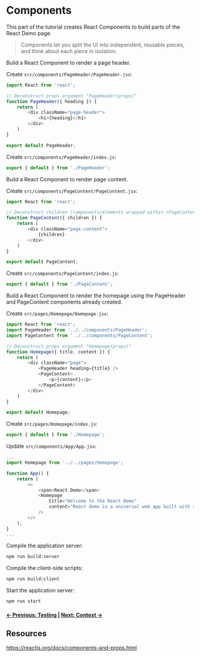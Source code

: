 # Components

This part of the tutorial creates React Components to build parts of the React Demo page.

> Components let you split the UI into independent, reusable pieces, and think about each piece in isolation.

Build a React Component to render a page header.

Create `src/components/PageHeader/PageHeader.jsx`:
```js
import React from 'react';

// Deconstruct props argument "PageHeader(props)"
function PageHeader({ heading }) {
    return (
        <div className="page-header">
            <h1>{heading}</h1>
        </div>
    )
}

export default PageHeader;
```

Create `src/components/PageHeader/index.js`:
```js
export { default } from './PageHeader';
```

Build a React Component to render page content.

Create `src/components/PageContent/PageContent.jsx`:
```js
import React from 'react';

// Deconstruct children (components/elements wrapped within <PageContent> ... </PageContent>)
function PageContent({ children }) {
    return (
        <div className="page-content">
            {children}
        </div>
    )
}

export default PageContent;
```

Create `src/components/PageContent/index.js`:
```js
export { default } from './PageContent';
```

Build a React Component to render the homepage using the PageHeader and PageContent components already created.

Create `src/pages/Homepage/Homepage.jsx`:
```js
import React from 'react';
import PageHeader from '../../components/PageHeader';
import PageContent from '../../components/PageContent';

// Deconstruct props argument "Homepage(props)"
function Homepage({ title, content }) {
    return (
        <div className="page">
            <PageHeader heading={title} />
            <PageContent>
                <p>{content}</p>
            </PageContent>
        </div>
    )
}

export default Homepage;
```

Create `src/pages/Homepage/index.js`:
```js
export { default } from './Homepage';
```

Update `src/components/App/App.jsx`:
```js
...
import Homepage from '../../pages/Homepage';

function App() {
    return (
        <>
            <span>React Demo</span>
            <Homepage
                title="Welcome to the React Demo"
                content="React demo is a universal web app built with react."
            />
        </>
    );
}
...
```

Compile the application server:
```bash
npm run build:server
```

Compile the client-side scripts:
```bash
npm run build:client
```

Start the application server:
```bash
npm run start
```


#### [&#8592; Previous: Testing ](./3-testing.md) | [Next: Context &#8594;](./5-context.md)


## Resources

https://reactjs.org/docs/components-and-props.html

